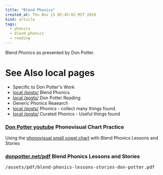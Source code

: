 ```yaml
---
title: "Blend Phonics"
created_at: Thu Nov 15 05:45:02 MST 2018
kind: article
tags:
  - phonics
  - blend_phonics
  - reading
---
```


Blend Phonics as presented by Don Potter.

<h1>See Also local pages</h1>

<ul>
  <li>Specific to Don Potter's Work</li>
  <li>
    <a href="/posts/2018/11/blend-phonics/" target="_blank">local /posts/</a>
    Blend Phonics
  </li>
  <li>
    <a href="/posts/2018/11/don-potter-reading/" target="_blank">local /posts/</a>
    Don Potter Reading
  </li>
  <li>Generic Phonics Reaearch</li>
  <li>
    <a href="/posts/2018/11/phonics/" target="_blank">local /posts/</a>
    Phonics - collect many things found.
  </li>
  <li>
    <a href="/posts/2018/11/curated-phonics/" target="_blank">local /posts/</a>
    Curated Phonics - Useful things found
  </li>
</ul>

<h3>
  <a href="https://www.youtube.com/watch?v=kEGJJ_4sqJs&t=434s" target="_blank">Don Potter youtube</a>
  Phonovisual Chart Practice
</h3>

Using the 
<a href="https://www.phonovisual.com/products.php?id=207" target="_blank">phonovisual small vowel chart</a>
with Blend Phonics Lessons and Stories

<h3>
  <a href="http://donpotter.net/pdf/blend_phonics_stories.pdf" target="_blank">donpotter.net/pdf</a>
  Blend Phonics Lessons and Stories
</h3>

<pre>
/assets/pdf/blend-phonics-lessons-stories-don-potter.pdf
</pre>


<!--
html boilerplate fragments
<a href="" target="_blank"></a>
<a name=""></a>
<img src="" width="400px">
<ul>
  <li></li>
  <li><a href="" target="_blank"></a></li>
</ul>
<pre>
</pre>
<p style="margin-bottom: 2em;"></p>
<hr style="border: 0; height: 3px; background: #333; background-image: linear-gradient(to right, #ccc, #333, #ccc);">
<pre><code>
</code></pre>
<math xmlns='http://www.w3.org/1998/Math/MathML' display='block'>
</math>
:-->
